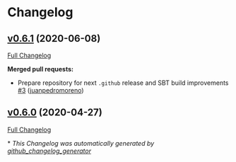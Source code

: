 # Changelog

## [v0.6.1](https://github.com/scala-exercises/sbt-exercise/tree/v0.6.1) (2020-06-08)

[Full Changelog](https://github.com/scala-exercises/sbt-exercise/compare/v0.6.0...v0.6.1)

**Merged pull requests:**

- Prepare repository for next `.github` release and SBT build improvements [\#3](https://github.com/scala-exercises/sbt-exercise/pull/3) ([juanpedromoreno](https://github.com/juanpedromoreno))

## [v0.6.0](https://github.com/scala-exercises/sbt-exercise/tree/v0.6.0) (2020-04-27)

[Full Changelog](https://github.com/scala-exercises/sbt-exercise/compare/9f7daa2dad25250cd1ef0636fce8418b97f0b3e9...v0.6.0)



\* *This Changelog was automatically generated by [github_changelog_generator](https://github.com/github-changelog-generator/github-changelog-generator)*
